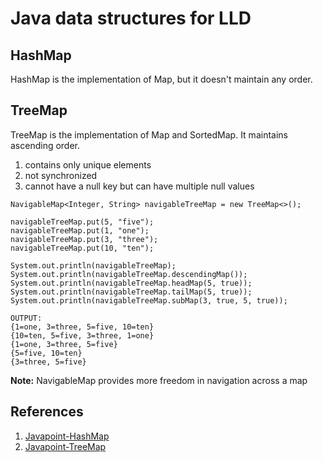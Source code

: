 # Java data structures for LLD
## HashMap
HashMap is the implementation of Map, but it doesn't maintain any order.

## TreeMap
TreeMap is the implementation of Map and SortedMap. It maintains ascending order.
1. contains only unique elements
2. not synchronized
3. cannot have a null key but can have multiple null values

```
NavigableMap<Integer, String> navigableTreeMap = new TreeMap<>();

navigableTreeMap.put(5, "five");
navigableTreeMap.put(1, "one");
navigableTreeMap.put(3, "three");
navigableTreeMap.put(10, "ten");

System.out.println(navigableTreeMap);
System.out.println(navigableTreeMap.descendingMap());
System.out.println(navigableTreeMap.headMap(5, true));
System.out.println(navigableTreeMap.tailMap(5, true));
System.out.println(navigableTreeMap.subMap(3, true, 5, true));
```    
```
OUTPUT:
{1=one, 3=three, 5=five, 10=ten}
{10=ten, 5=five, 3=three, 1=one}
{1=one, 3=three, 5=five}
{5=five, 10=ten}
{3=three, 5=five}
```
**Note:** NavigableMap provides more freedom in navigation across a map

## References
1. [Javapoint-HashMap](https://www.javatpoint.com/java-hashmap)
2. [Javapoint-TreeMap](https://www.javatpoint.com/java-treemap)
